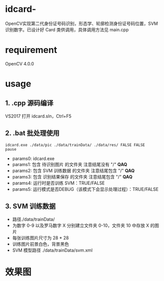 # idcard-
OpenCV实现第二代身份证号码识别，形态学、轮廓检测身份证号码位置，SVM识别数字。已设计好 Card 类供调用，具体调用方法见 main.cpp

# requirement
OpenCV 4.0.0

# usage
## 1. .cpp 源码编译
VS2017 打开 idcard.sln，Ctrl+F5

## 2. .bat 批处理使用
```
idcard.exe ./data/pic ./data/trainData/ ./data/res/ FALSE FALSE
pause
```
* params0: idcard.exe
* params1: 包含 待识别图片   的文件夹  注意结尾没有 "/"  __QAQ__
* params2: 包含 SVM 训练数据 的文件夹  注意结尾包含 "/"  __QAQ__
* params3: 包含 识别结果保存 的文件夹  注意结尾包含 "/"  __QAQ__
* params4: 运行时是否训练 SVM：TRUE/FALSE
* params5: 运行模式是否DEBUG（该模式下会显示处理过程）：TRUE/FALSE

## 3. SVM 训练数据
* 路径./data/trainData/
* 为数字 0-9 以及罗马数字 X 分别建立文件夹 0-10，文件夹 10 中存放 X 的图片
* 每张训练图片尺寸为 28 * 28
* 训练图片前景白色，背景黑色
* SVM 模型路径 ./data/trainData/svm.xml

# 效果图
